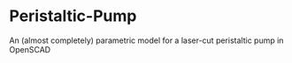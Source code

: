 Peristaltic-Pump
================

An (almost completely) parametric model for a laser-cut peristaltic pump in OpenSCAD